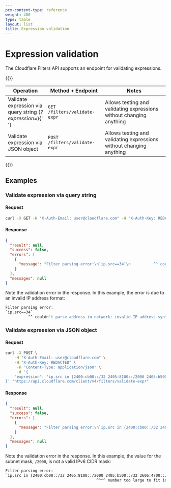 ```yaml
---
pcx-content-type: reference
weight: 480
type: table
layout: list
title: Expression validation
---
```


# Expression validation

The Cloudflare Filters API supports an endpoint for validating expressions.

{{<table-wrap>}}
  <table style="width: 100%;">
    <thead>
      <tr>
        <th>Operation</th>
        <th>Method + Endpoint</th>
        <th>Notes</th>
      </tr>
    </thead>
    <tbody>
      <tr>
        <td style="width:25%; word-wrap:break-word; white-space:normal">
          Validate expression via query string (<em>?expression=</em>){' '}
        </td>
        <td>
          <code class="InlineCode">GET /filters/validate-expr</code>
        </td>
        <td>Allows testing and validating expressions without changing anything</td>
      </tr>
      <tr>
        <td style="width:25%; word-wrap:break-word; white-space:normal">
          Validate expression via JSON object
        </td>
        <td>
          <code class="InlineCode">POST /filters/validate-expr</code>
        </td>
        <td>Allows testing and validating expressions without changing anything</td>
      </tr>
    </tbody>
  </table>
{{</table-wrap>}}

## Examples

### Validate expression via query string

#### Request

```bash
curl -X GET -H "X-Auth-Email: user@cloudflare.com" -H "X-Auth-Key: REDACTED" 'https://api.cloudflare.com/client/v4/filters/validate-expr?expression=ip.src==34'
```

#### Response

```json
{
  "result": null,
  "success": false,
  "errors": [
    {
      "message": "Filter parsing error:\n`ip.src==34`\n          ^^ couldn't parse address in network: invalid IP address syntax\n"
    }
  ],
  "messages": null
}
```

Note the validation error in the response. In this example, the error is due to an invalid IP address format:

```bash
Filter parsing error:
`ip.src==34`
          ^^ couldn't parse address in network: invalid IP address syntax
```

### Validate expression via JSON object

#### Request

```bash
curl -X POST \
    -H "X-Auth-Email: user@cloudflare.com" \
    -H "X-Auth-Key: REDACTED" \
     -H "Content-Type: application/json" \
     -d '{
    "expression": "ip.src in {2400:cb00::/32 2405:8100::/2000 2405:b500::/32 2606:4700::/32 2803:f800::/32 2c0f:f248::/32 2a06:98c0::/29}"
}' "https://api.cloudflare.com/client/v4/filters/validate-expr"
```

#### Response

```json
{
  "result": null,
  "success": false,
  "errors": [
    {
      "message": "Filter parsing error:\n`ip.src in {2400:cb00::/32 2405:8100::/2000 2405:b500::/32 2606:4700::/32 2803:f800::/32 2c0f:f248::/32 2a06:98c0::/29}`\n                                        ^^^^ number too large to fit in target type while parsing with radix 10\n"
    }
  ],
  "messages": null
}
```

Note the validation error in the response. In this example, the value for the subnet mask, `/2000`, is not a valid IPv6 CIDR mask:

```bash
Filter parsing error:
`ip.src in {2400:cb00::/32 2405:8100::/2000 2405:b500::/32 2606:4700::/32 2803:f800::/32 2c0f:f248::/32 2a06:98c0::/29}`
                                        ^^^^ number too large to fit in target type while parsing with radix 10
```
